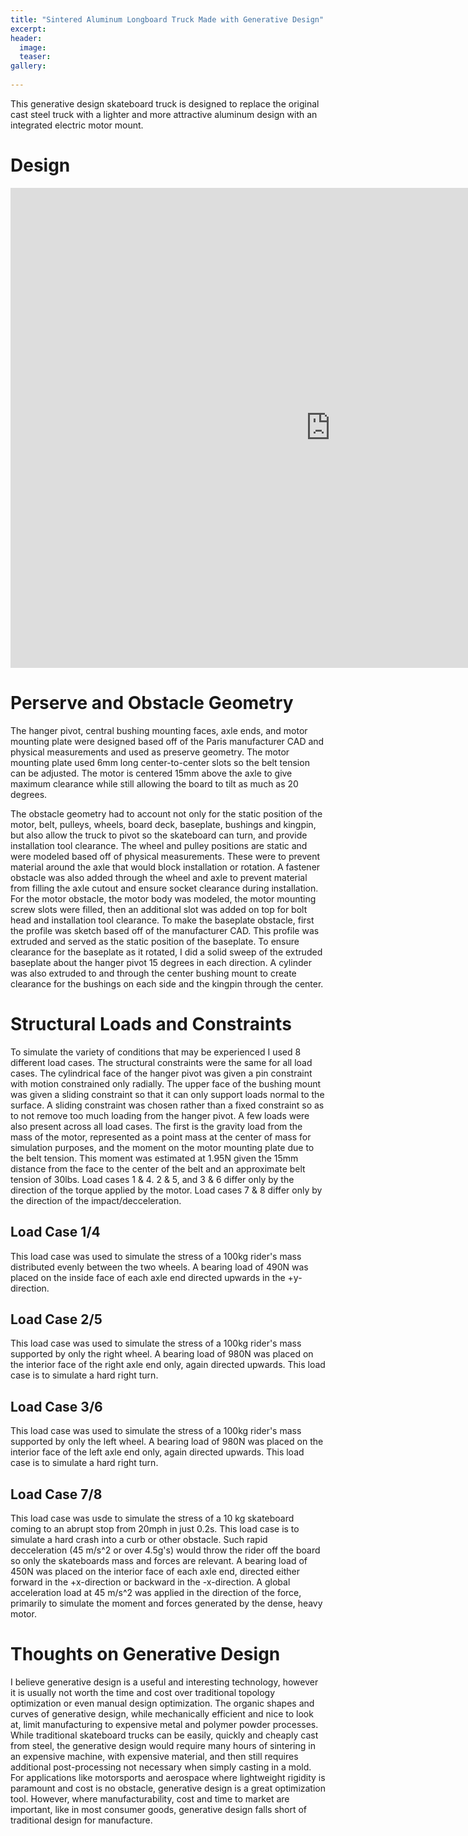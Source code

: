 ```yaml
---
title: "Sintered Aluminum Longboard Truck Made with Generative Design"
excerpt: 
header:
  image: 
  teaser: 
gallery:
   
---
```


This generative design skateboard truck is designed to replace the original cast steel truck with a lighter and more attractive aluminum design with an integrated electric motor mount. 

# Design
<iframe src="https://vanderbilt643.autodesk360.com/shares/public/SH286ddQT78850c0d8a4daca54665fddb3c7?mode=embed" width="1024" height="768" allowfullscreen="true" webkitallowfullscreen="true" mozallowfullscreen="true"  frameborder="0"></iframe>

# Perserve and Obstacle Geometry

The hanger pivot, central bushing mounting faces, axle ends, and motor mounting plate were designed based off of the Paris manufacturer CAD and physical measurements and used as preserve geometry. The motor mounting plate used 6mm long center-to-center slots so the belt tension can be adjusted. The motor is centered 15mm above the axle to give maximum clearance while still allowing the board to tilt as much as 20 degrees.

The obstacle geometry had to account not only for the static position of the motor, belt, pulleys, wheels, board deck, baseplate, bushings and kingpin, but also allow the truck to pivot so the skateboard can turn, and provide installation tool clearance. The wheel and pulley positions are static and were modeled based off of physical measurements. These were to prevent material around the axle that would block installation or rotation. A fastener obstacle was also added through the wheel and axle to prevent material from filling the axle cutout and ensure socket clearance during installation. For the motor obstacle, the motor body was modeled, the motor mounting screw slots were filled, then an additional slot was added on top for bolt head and installation tool clearance. To make the baseplate obstacle, first the profile was sketch based off of the manufacturer CAD. This profile was extruded and served as the static position of the baseplate. To ensure clearance for the baseplate as it rotated, I did a solid sweep of the extruded baseplate about the hanger pivot 15 degrees in each direction. A cylinder was also extruded to and through the center bushing mount to create clearance for the bushings on each side and the kingpin through the center. 

# Structural Loads and Constraints

To simulate the variety of conditions that may be experienced I used 8 different load cases. The structural constraints were the same for all load cases. The cylindrical face of the hanger pivot was given a pin constraint with motion constrained only radially. The upper face of the bushing mount was given a sliding constraint so that it can only support loads normal to the surface. A sliding constraint was chosen rather than a fixed constraint so as to not remove too much loading from the hanger pivot. A few loads were also present across all load cases. The first is the gravity load from the mass of the motor, represented as a point mass at the center of mass for simulation purposes, and the moment on the motor mounting plate due to the belt tension. This moment was estimated at 1.95N given the 15mm distance from the face to the center of the belt and an approximate belt tension of 30lbs. Load cases 1 & 4. 2 & 5, and 3 & 6 differ only by the direction of the torque applied by the motor. Load cases 7 & 8 differ only by the direction of the impact/decceleration.

## Load Case 1/4

This load case was used to simulate the stress of a 100kg rider's mass distributed evenly between the two wheels. A bearing load of 490N was placed on the inside face of each axle end directed upwards in the +y-direction. 

## Load Case 2/5

This load case was used to simulate the stress of a 100kg rider's mass supported by only the right wheel. A bearing load of 980N was placed on the interior face of the right axle end only, again directed upwards. This load case is to simulate a hard right turn.

## Load Case 3/6

This load case was used to simulate the stress of a 100kg rider's mass supported by only the left wheel. A bearing load of 980N was placed on the interior face of the left axle end only, again directed upwards. This load case is to simulate a hard right turn.

## Load Case 7/8

This load case was usde to simulate the stress of a 10 kg skateboard coming to an abrupt stop from 20mph in just 0.2s. This load case is to simulate a hard crash into a curb or other obstacle. Such rapid decceleration (45 m/s^2 or over 4.5g's) would throw the rider off the board so only the skateboards mass and forces are relevant. A bearing load of 450N was placed on the interior face of each axle end, directed either forward in the +x-direction or backward in the -x-direction. A global acceleration load at 45 m/s^2 was applied in the direction of the force, primarily to simulate the moment and forces generated by the dense, heavy motor.


# Thoughts on Generative Design

I believe generative design is a useful and interesting technology, however it is usually not worth the time and cost over traditional topology optimization or even manual design optimization. The organic shapes and curves of generative design, while mechanically efficient and nice to look at, limit manufacturing to expensive metal and polymer powder processes. While traditional skateboard trucks can be easily, quickly and cheaply cast from steel, the generative design would require many hours of sintering in an expensive machine, with expensive material, and then still requires additional post-processing not necessary when simply casting in a mold. For applications like motorsports and aerospace where lightweight rigidity is paramount and cost is no obstacle, generative design is a great optimization tool. However, where manufacturability, cost and time to market are important, like in most consumer goods, generative design falls short of traditional design for manufacture.

